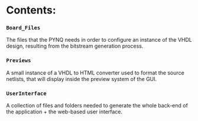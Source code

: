 # Contents:
### `Board_Files`
The files that the PYNQ needs in order to configure an instance of the VHDL design, resulting from the bitstream generation process.
### `Previews`
A small instance of a VHDL to HTML converter used to format the source netlists, that will display inside the preview system of the GUI.
### `UserInterface`
A collection of files and folders needed to generate the whole back-end of the application + the web-based user interface.
